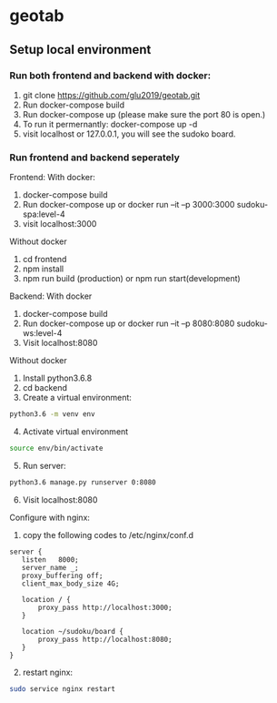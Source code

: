 # geotab

## Setup local environment

### Run both frontend and backend with docker:

1. git clone https://github.com/glu2019/geotab.git
2. Run docker-compose build
3. Run docker-compose up (please make sure the port 80 is open.)
4. To run it permernantly: docker-compose up -d
4. visit localhost or 127.0.0.1, you will see the sudoko board. 

### Run frontend and backend seperately

Frontend:
With docker:
1. docker-compose build
2. Run docker-compose up or docker run –it –p 3000:3000 sudoku-spa:level-4
3. visit localhost:3000

Without docker
1. cd frontend
2. npm install
3. npm run build (production) or npm run start(development)

Backend:
With docker
1. docker-compose build
2. Run docker-compose up or docker run –it –p 8080:8080 sudoku-ws:level-4
3. Visit localhost:8080

Without docker
1. Install python3.6.8
2. cd backend
3. Create a virtual environment:
```bash
python3.6 -m venv env
```
4. Activate virtual environment
```bash
source env/bin/activate
```
5. Run server:
```bash
python3.6 manage.py runserver 0:8080
```
6. Visit localhost:8080

Configure with nginx: 
1. copy the following codes to /etc/nginx/conf.d

```
server {
   listen   8000;
   server_name _;
   proxy_buffering off;
   client_max_body_size 4G;
	
   location / {
       proxy_pass http://localhost:3000;
   }

   location ~/sudoku/board {
       proxy_pass http://localhost:8080;
   }
}
```
2. restart nginx:
```bash
sudo service nginx restart
```